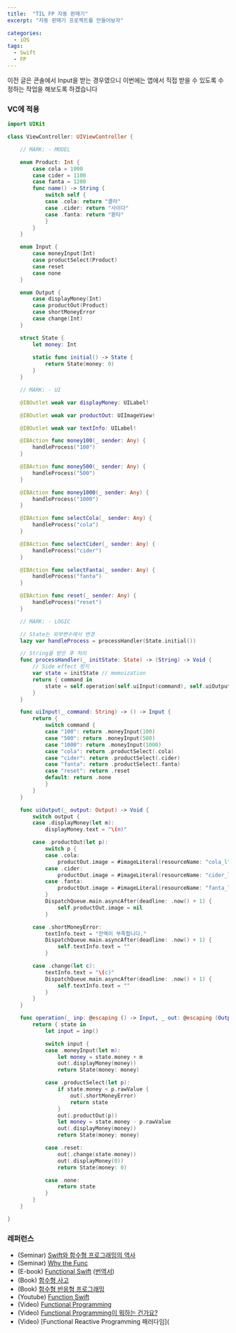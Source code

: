 ```yaml
---
title:  "TIL FP 자동 판매기"
excerpt: "자동 판매기 프로젝트를 만들어보자"

categories: 
  - iOS
tags:
  - Swift
  - FP
---
```


이전 글은 콘솔에서 Input을 받는 경우였으니 이번에는 앱에서 직접 받을 수 있도록 수정하는 작업을 해보도록 하겠습니다

### VC에 적용

```swift
import UIKit

class ViewController: UIViewController {

    // MARK: - MODEL

    enum Product: Int {
        case cola = 1000
        case cider = 1100
        case fanta = 1200
        func name() -> String {
            switch self {
            case .cola: return "콜라"
            case .cider: return "사이다"
            case .fanta: return "환타"
            }
        }
    }

    enum Input {
        case moneyInput(Int)
        case productSelect(Product)
        case reset
        case none
    }

    enum Output {
        case displayMoney(Int)
        case productOut(Product)
        case shortMoneyError
        case change(Int)
    }

    struct State {
        let money: Int
      
        static func initial() -> State {
            return State(money: 0)
        }
    }

    // MARK: - UI

    @IBOutlet weak var displayMoney: UILabel!

    @IBOutlet weak var productOut: UIImageView!

    @IBOutlet weak var textInfo: UILabel!

    @IBAction func money100(_ sender: Any) {
        handleProcess("100")
    }

    @IBAction func money500(_ sender: Any) {
        handleProcess("500")
    }

    @IBAction func money1000(_ sender: Any) {
        handleProcess("1000")
    }

    @IBAction func selectCola(_ sender: Any) {
        handleProcess("cola")
    }

    @IBAction func selectCider(_ sender: Any) {
        handleProcess("cider")
    }

    @IBAction func selectFanta(_ sender: Any) {
        handleProcess("fanta")
    }

    @IBAction func reset(_ sender: Any) {
        handleProcess("reset")
    }

    // MARK: - LOGIC

    // State는 외부변수에서 변경
    lazy var handleProcess = processHandler(State.initial())

    // String을 받은 후 처리
    func processHandler(_ initState: State) -> (String) -> Void {
        // Side effect 방지
        var state = initState // memoization
        return { command in
            state = self.operation(self.uiInput(command), self.uiOutput)(state)
        }
    }

    func uiInput(_ command: String) -> () -> Input {
        return {
            switch command {
            case "100": return .moneyInput(100)
            case "500": return .moneyInput(500)
            case "1000": return .moneyInput(1000)
            case "cola": return .productSelect(.cola)
            case "cider": return .productSelect(.cider)
            case "fanta": return .productSelect(.fanta)
            case "reset": return .reset
            default: return .none
            }
        }
    }

    func uiOutput(_ output: Output) -> Void {
        switch output {
        case .displayMoney(let m):
            displayMoney.text = "\(m)"

        case .productOut(let p):
            switch p {
            case .cola:
                productOut.image = #imageLiteral(resourceName: "cola_l")
            case .cider:
                productOut.image = #imageLiteral(resourceName: "cider_l")
            case .fanta:
                productOut.image = #imageLiteral(resourceName: "fanta_l")
            }
            DispatchQueue.main.asyncAfter(deadline: .now() + 1) {
                self.productOut.image = nil
            }

        case .shortMoneyError:
            textInfo.text = "잔액이 부족합니다."
            DispatchQueue.main.asyncAfter(deadline: .now() + 1) {
                self.textInfo.text = ""
            }

        case .change(let c):
            textInfo.text = "\(c)"
            DispatchQueue.main.asyncAfter(deadline: .now() + 1) {
                self.textInfo.text = ""
            }
        }
    }

    func operation(_ inp: @escaping () -> Input, _ out: @escaping (Output) -> Void) -> (State) -> State {
        return { state in
            let input = inp()

            switch input {
            case .moneyInput(let m):
                let money = state.money + m
                out(.displayMoney(money))
                return State(money: money)

            case .productSelect(let p):
                if state.money < p.rawValue {
                    out(.shortMoneyError)
                    return state
                }
                out(.productOut(p))
                let money = state.money - p.rawValue
                out(.displayMoney(money))
                return State(money: money)

            case .reset:
                out(.change(state.money))
                out(.displayMoney(0))
                return State(money: 0)

            case .none:
                return state
            }
        }
    }

}
```

### 레퍼런스

- (Seminar) [Swift와 함수형 프로그래밍의 역사](https://academy.realm.io/kr/posts/tryswift-rob-napier-swift-legacy-functional-programming/)
- (Seminar) [Why the Func](https://academy.realm.io/kr/posts/daniel-steinberg-altconf-2017-why-the-func/)
- (E-book) [Functional Swift](https://www.objc.io/books/functional-swift/) ([번역서](https://jiandson.co.kr/books/1))
- (Book) [함수형 사고](http://www.hanbit.co.kr/store/books/look.php?p_code=B6064588422)
- (Book) [함수형 반응형 프로그래밍](http://www.hanbit.co.kr/store/books/look.php?p_code=B3673113778)
- (Youtube) [Function Swift](https://www.youtube.com/channel/UCNFUO_7gsLBk4YTmZoSTk5g/videos)
- (Video) [Functional Programming](https://talk.objc.io/collections/functional-programming)
- (Video) [Functional Programming이 뭐하는 건가요?](https://www.youtube.com/watch?v=HZkqMiwT-5A&list=FLxc_f9knHHY4dR9xG4JtFDQ&index=24)
- (Video) [Functional Reactive Programming 패러다임](
